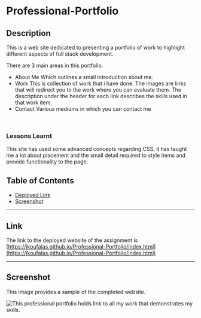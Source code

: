 # Professional-Portfolio

## Description

This is a web site dedicated to presenting a portfolio of work to highlight different aspects of full stack development.

There are 3 main areas in this portfolio.
- About Me
 Which outlines a small introduction about me.
- Work
 This is collection of work that i have done. The images are links that will redirect you to the work where you can evaluate them.
The description under the header for each link describes the skills used in that work item.
- Contact
 Various mediums in which you can contact me
<br>

### Lessons Learnt
This site has used some advanced concepts regarding CSS, it has taught me a lot about placement and the small detail required to style items and provide functionality to the page.

## Table of Contents

- [Deployed Link](#Link)
- [Screenshot](#Screenshot)
---
## Link

The link to the deployed website of the assignment is <br>
[https://jkoufalas.github.io/Professional-Portfolio/index.html](https://jkoufalas.github.io/Professional-Portfolio/index.html)

---
## Screenshot

This image provides a sample of the completed website.

![This professional portfolio holds link to all my work that demonstrates my skills.](./assets/Images/jkoufalas.github.io.jpg)
